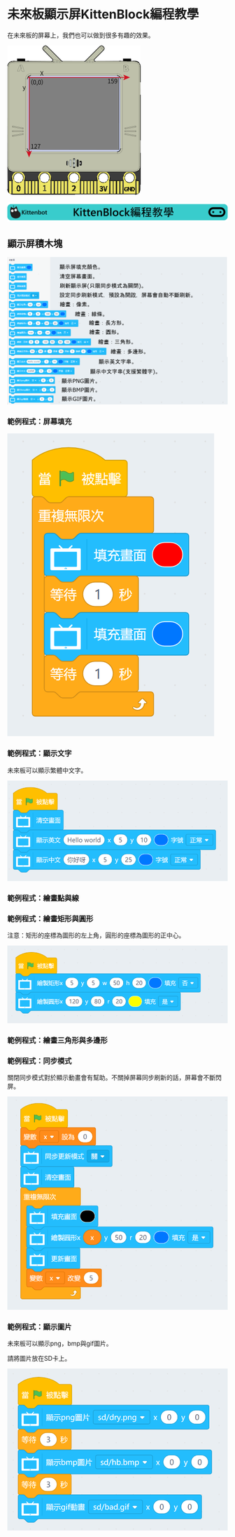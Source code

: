 # 未來板顯示屏KittenBlock編程教學

在未來板的屏幕上，我們也可以做到很多有趣的效果。

![](./images/screen_coordinates.png)

![](../functional_module/PWmodules/images/kbbanner.png)

## 顯示屏積木塊

![](./images/screen.png)

### 範例程式：屏幕填充

![](./images/screen_code1.png)

### 範例程式：顯示文字

未來板可以顯示繁體中文字。

![](./images/screen_code2.png)

### 範例程式：繪畫點與線

### 範例程式：繪畫矩形與圓形

注意：矩形的座標為圖形的左上角，圓形的座標為圖形的正中心。

![](./images/screen_code4.png)

### 範例程式：繪畫三角形與多邊形

### 範例程式：同步模式

關閉同步模式對於顯示動畫會有幫助。不關掉屏幕同步刷新的話，屏幕會不斷閃屏。

![](./images/screen_code6.png)

### 範例程式：顯示圖片

未來板可以顯示png，bmp與gif圖片。

請將圖片放在SD卡上。

![](./images/screen_code7.png)